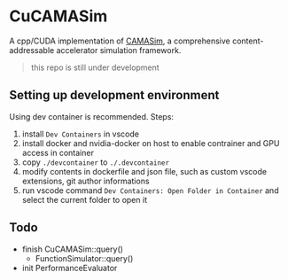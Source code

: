 # CuCAMASim
A cpp/CUDA implementation of [CAMASim](https://github.com/menggg22/CAMASim), a comprehensive content-addressable accelerator simulation framework.

> this repo is still under development

## Setting up development environment
Using dev container is recommended. Steps:
1. install `Dev Containers` in vscode
2. install docker and nvidia-docker on host to enable contrainer and GPU access in container
3. copy `./devcontainer` to `./.devcontainer`
4. modify contents in dockerfile and json file, such as custom vscode extensions, git author informations
5. run vscode command `Dev Containers: Open Folder in Container` and select the current folder to open it

## Todo
- finish CuCAMASim::query()
  - FunctionSimulator::query()
- init PerformanceEvaluator